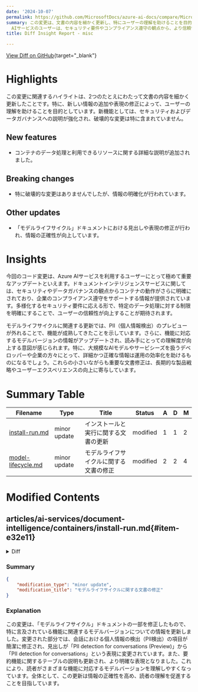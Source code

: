 ```yaml
---
date: '2024-10-07'
permalink: https://github.com/MicrosoftDocs/azure-ai-docs/compare/MicrosoftDocs:1b56c27...MicrosoftDocs:43a3b87
summary: この変更は、文書の内容を細かく更新し、特にユーザーの理解を助けることを目的としたものです。新機能として、コンテナのデータ処理と利用できるリソースに関する詳細が追加され、セキュリティおよびデータガバナンスへの説明が強化されています。特に破壊的な変更はなく、情報の明確化が図られています。また、モデルライフサイクルに関する見出しや表現の修正が行われ、情報の正確性が向上しています。これにより、Azure
  AIサービスのユーザーは、セキュリティ要件やコンプライアンス遵守の観点から、より信頼性のある情報を得ることができます。全体的に、このアップデートはユーザーエクスペリエンスの向上と製品戦略の一環として重要です。
title: Diff Insight Report - misc

---
```


[View Diff on GitHub](https://github.com/MicrosoftDocs/azure-ai-docs/compare/MicrosoftDocs:1b56c27...MicrosoftDocs:43a3b87){target="_blank"}

# Highlights
この変更に関連するハイライトは、2つのたとえにわたって文書の内容を細かく更新したことです。特に、新しい情報の追加や表現の修正によって、ユーザーの理解を助けることを目的としています。新機能としては、セキュリティおよびデータガバナンスへの説明が強化され、破壊的な変更は特に含まれていません。

## New features
- コンテナのデータ処理と利用できるリソースに関する詳細な説明が追加されました。

## Breaking changes
- 特に破壊的な変更はありませんでしたが、情報の明確化が行われています。

## Other updates
- 「モデルライフサイクル」ドキュメントにおける見出しや表現の修正が行われ、情報の正確性が向上しています。

# Insights
今回のコード変更は、Azure AIサービスを利用するユーザーにとって極めて重要なアップデートといえます。ドキュメントインテリジェンスサービスに関しては、セキュリティやデータガバナンスの観点からコンテナの動作がさらに明確にされており、企業のコンプライアンス遵守をサポートする情報が提供されています。多様化するセキュリティ要件に応える形で、特定のデータ処理に対する制限を明確にすることで、ユーザーの信頼性が向上することが期待されます。

モデルライフサイクルに関連する更新では、PII（個人情報検出）のプレビューが外れることで、機能が成熟してきたことを示しています。さらに、機能に対応するモデルバージョンの情報がアップデートされ、読み手にとっての理解度が向上する意図が感じられます。特に、大規模なAIモデルやサービシーズを扱うデベロッパーや企業の方々にとって、詳細かつ正確な情報は運用の効率化を助けるものになるでしょう。これらの小さいながらも重要な文書修正は、長期的な製品戦略やユーザーエクスペリエンスの向上に寄与しています。

# Summary Table
|  Filename  | Type |    Title    | Status | A  | D  | M  |
|------------|------|-------------|--------|----|----|----|
| [install-run.md](#item-e32e11) | minor update | インストールと実行に関する文書の更新 | modified | 1 | 1 | 2 | 
| [model-lifecycle.md](#item-417f3f) | minor update | モデルライフサイクルに関する文書の修正 | modified | 2 | 2 | 4 | 


# Modified Contents
## articles/ai-services/document-intelligence/containers/install-run.md{#item-e32e11}

<details>
<summary>Diff</summary>
````diff
@@ -20,7 +20,7 @@ ms.author: lajanuar
 
 **This content applies to:** ![checkmark](../media/yes-icon.png) **v3.0 (GA)** ![checkmark](../media/yes-icon.png) **v3.1 (GA)**
 
-Azure AI Document Intelligence is an Azure AI service that lets you build automated data processing software using machine-learning technology. Document Intelligence enables you to identify and extract text, key/value pairs, selection marks, table data, and more from your documents. The results are delivered as structured data that ../includes the relationships in the original file.
+Azure AI Document Intelligence is an Azure AI service that lets you build automated data processing software using machine-learning technology. Document Intelligence enables you to identify and extract text, key/value pairs, selection marks, table data, and more from your documents. The results are delivered as structured data that ../includes the relationships in the original file. Containers process only the data provided to them and solely utilize the resources they are permitted to access. Containers cannot process data from other regions.
 
 In this article you can learn how to download, install, and run Document Intelligence containers. Containers enable you to run the Document Intelligence service in your own environment. Containers are great for specific security and data governance requirements.
 
````
</details>

### Summary

```json
{
    "modification_type": "minor update",
    "modification_title": "インストールと実行に関する文書の更新"
}
```

### Explanation
この変更は、ドキュメントインテリジェンスサービスのインストールと実行に関する説明を更新したものです。具体的には、Azure AI Document Intelligence の機能についての説明に新しい情報が追加されました。新しい内容では、コンテナが自身に提供されたデータのみを処理し、許可されたリソースだけを利用すること、また、コンテナが他の地域からのデータを処理できないことについて言及しています。この情報は、セキュリティやデータガバナンス要件に関連する重要な点を強調しています。全体として、この更新は、ユーザーに対してコンテナの利用における制限と目的をより明確に伝えることを目的としています。

## articles/ai-services/language-service/concepts/model-lifecycle.md{#item-417f3f}

<details>
<summary>Diff</summary>
````diff
@@ -43,11 +43,11 @@ Use the table below to find which model versions are supported by each feature:
 | Entity Linking                                      | `latest*`                                      |                                             |
 | Named Entity Recognition (NER)                      | `latest*`                                      | `2023-04-15-preview**`                      |
 | Personally Identifiable Information (PII) detection | `latest*`                                      | `2023-04-15-preview**`                      | 
-| PII detection for conversations (Preview)           | `latest*`                                      | `2023-04-15-preview**`                      |
+| PII detection for conversations                     | `latest*`                                      | `2023-04-15-preview**`                      |
 | Question answering                                  | `latest*`                                      |                                             |
 | Text Analytics for health                           | `latest*`                                      | `2022-08-15-preview`, `2023-01-01-preview**`|
 | Key phrase extraction                               | `latest*`                                      |                                             | 
-| Summarization                              |  `latest*`                                      |                       |
+| Summarization                                       |  `latest*`                                     |                                             |
 
 
 \* Latest Generally Available (GA) model version
````
</details>

### Summary

```json
{
    "modification_type": "minor update",
    "modification_title": "モデルライフサイクルに関する文書の修正"
}
```

### Explanation
この変更は、「モデルライフサイクル」ドキュメントの一部を修正したもので、特に言及されている機能に関連するモデルバージョンについての情報を更新しました。変更された部分では、会話における個人情報の検出（PII検出）の項目が簡潔に修正され、見出しが「PII detection for conversations (Preview)」から「PII detection for conversations」という表現に変更されています。また、要約機能に関するテーブルの説明も更新され、より明確な表現となりました。これにより、読者がさまざまな機能に対応するモデルバージョンを理解しやすくなっています。全体として、この更新は情報の正確性を高め、読者の理解を促進することを目指しています。


